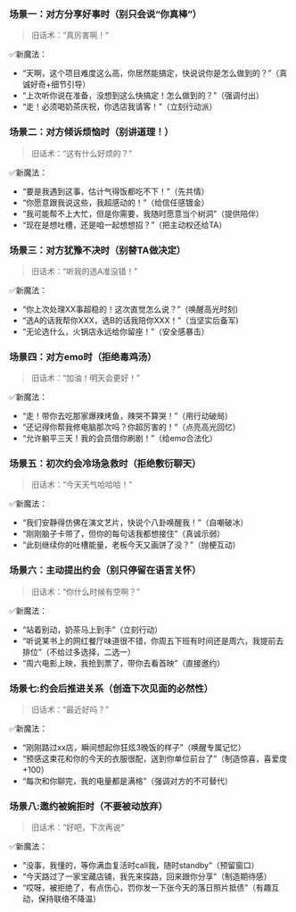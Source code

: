 ### 场景一：对方分享好事时（别只会说“你真棒”）
> 旧话术：“真厉害啊！”

✅新魔法：
- “天啊，这个项目难度这么高，你居然能搞定，快说说你是怎么做到的？”（真诚好奇+细节引导）
- “上次听你说在准备，没想到这么快搞定！怎么做到的？”（强调付出）
- “走！必须喝奶茶庆祝，你选店我请客！”（立刻行动派）

### 场景二：对方倾诉烦恼时（别讲道理！）
> 旧话术：“这有什么好烦的？”

✅新魔法：
- “要是我遇到这事，估计气得饭都吃不下！”（先共情）
- “你愿意跟我说这些，我超感动的！”（给信任感镀金）
- “我可能帮不上大忙，但是你需要，我随时愿意当个树洞”（提供陪伴）
- “现在是想吐槽，还是咱一起想想招？”（把主动权还给TA）

### 场景三：对方犹豫不决时（别替TA做决定）
> 旧话术：“听我的选A准没错！”

✅新魔法：
- “你上次处理XX事超稳的！这次直觉怎么说？”（唤醒高光时刻)
- “选A的话我帮你XXX，选B的话我陪你XXX！”（当坚实后备军)
- “无论选什么，火锅店永远给你留座！”（安全感暴击）

### 场景四：对方emo时（拒绝毒鸡汤）
> 旧话术：“加油！明天会更好！”

✅新魔法：
- “走！带你去吃那家爆辣烤鱼，辣哭不算哭！”（用行动破局）
- “还记得你帮我修电脑那次吗？你超厉害的！”（点亮高光回忆）
- “允许躺平三天！我的会员借你刷剧！”（给emo合法化）

### 场景五：初次约会冷场急救时（拒绝敷衍聊天）
> 旧话术：“今天天气哈哈哈！”

✅新魔法：
- “我们安静得仿佛在演文艺片，快说个八卦唤醒我！”（自嘲破冰）
- “刚刚脑子卡带了，但你的每句话我都想接住”（真诚示弱）
- “此刻继续你的吐槽能量，老板今天又画饼了没？”（抛梗互动）

### 场景六：主动提出约会（别只停留在语言关怀）
> 旧话术：“你什么时候有空啊？”

✅新魔法：
- “站着别动，奶茶马上到手”（立刻行动）
- “听说某书上的网红餐厅味道很不错，你周五下班有时间还是周六，我提前去排位”（不给过多选择，二选一）
- “周六电影上映，我抢到票了，带你去看首映”（直接邀约）

### 场景七:约会后推进关系（创造下次见面的必然性）
> 旧话术：“最近好吗？”

✅新魔法：
- “刚刚路过xx店，瞬间想起你狂炫3晚饭的样子”（唤醒专属记忆）
- “预感这束花和你的今天的衣服很配，送到你单位前台了”（制造惊喜，喜爱度+100）
- “每次和你聊完，我的电量都是满格”（强调对方的不可替代）

### 场景八:邀约被婉拒时（不要被动放弃）
> 旧话术：“好吧，下次再说”

✅新魔法：
- “没事，我懂的，等你满血复活时call我，随时standby”（预留窗口）
- “今天路过了一家宝藏店铺，我先来探路，回来跟你分享”（制造期待感）
- “哎呀，被拒绝了，有点伤心，罚你发一下张今天的落日照片抵债”（有趣互动，保持联络不降温）

